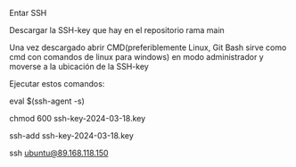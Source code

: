Entar SSH

Descargar la SSH-key que hay en el repositorio rama main

Una vez descargado abrir CMD(preferiblemente Linux, Git Bash sirve como cmd con comandos de linux para windows) en modo administrador y moverse a la ubicación de la SSH-key

Ejecutar estos comandos:

eval $(ssh-agent -s)

chmod 600 ssh-key-2024-03-18.key

ssh-add ssh-key-2024-03-18.key

ssh ubuntu@89.168.118.150
